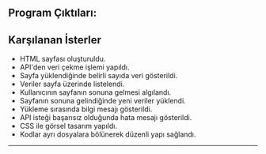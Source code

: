## Program Çıktıları:

## Karşılanan İsterler

- HTML sayfası oluşturuldu.
- API'den veri çekme işlemi yapıldı.
- Sayfa yüklendiğinde belirli sayıda veri gösterildi.
- Veriler sayfa üzerinde listelendi.
- Kullanıcının sayfanın sonuna gelmesi algılandı.
- Sayfanın sonuna gelindiğinde yeni veriler yüklendi.
- Yükleme sırasında bilgi mesajı gösterildi.
- API isteği başarısız olduğunda hata mesajı gösterildi.
- CSS ile görsel tasarım yapıldı.
- Kodlar ayrı dosyalara bölünerek düzenli yapı sağlandı.

---
